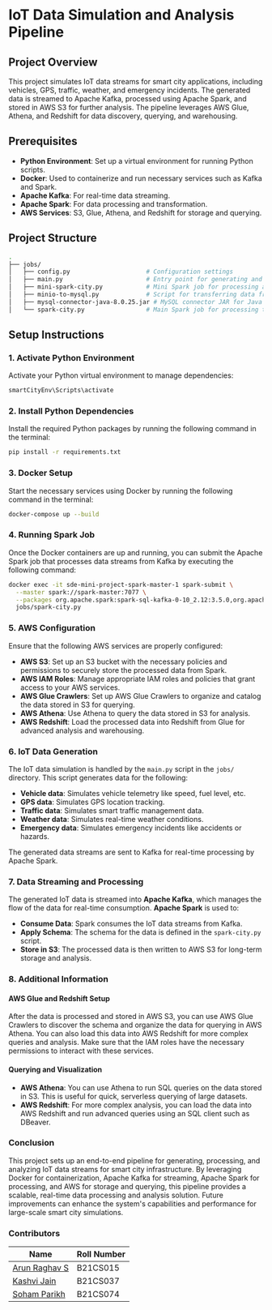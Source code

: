 # IoT Data Simulation and Analysis Pipeline

## Project Overview

This project simulates IoT data streams for smart city applications, including vehicles, GPS, traffic, weather, and emergency incidents. The generated data is streamed to Apache Kafka, processed using Apache Spark, and stored in AWS S3 for further analysis. The pipeline leverages AWS Glue, Athena, and Redshift for data discovery, querying, and warehousing.

## Prerequisites

- **Python Environment**: Set up a virtual environment for running Python scripts.
- **Docker**: Used to containerize and run necessary services such as Kafka and Spark.
- **Apache Kafka**: For real-time data streaming.
- **Apache Spark**: For data processing and transformation.
- **AWS Services**: S3, Glue, Athena, and Redshift for storage and querying.

## Project Structure

```bash
.
├── jobs/
│   ├── config.py                     # Configuration settings
│   ├── main.py                       # Entry point for generating and streaming IoT data
│   ├── mini-spark-city.py            # Mini Spark job for processing a subset of the streamed data
│   ├── minio-to-mysql.py             # Script for transferring data from MinIO to MySQL
│   ├── mysql-connector-java-8.0.25.jar # MySQL connector JAR for Java applications
│   └── spark-city.py                 # Main Spark job for processing the streamed data
```

## Setup Instructions

### 1. Activate Python Environment

Activate your Python virtual environment to manage dependencies:

```bash
smartCityEnv\Scripts\activate
```
### 2. Install Python Dependencies

Install the required Python packages by running the following command in the terminal:

```bash
pip install -r requirements.txt
```

### 3. Docker Setup

Start the necessary services using Docker by running the following command in the terminal:

```bash
docker-compose up --build
```

### 4. Running Spark Job

Once the Docker containers are up and running, you can submit the Apache Spark job that processes data streams from Kafka by executing the following command:

```bash
docker exec -it sde-mini-project-spark-master-1 spark-submit \
  --master spark://spark-master:7077 \
  --packages org.apache.spark:spark-sql-kafka-0-10_2.12:3.5.0,org.apache.hadoop:hadoop-aws:3.3.1,com.amazonaws:aws-java-sdk:1.11.469 \
  jobs/spark-city.py
```

### 5. AWS Configuration

Ensure that the following AWS services are properly configured:

- **AWS S3**: Set up an S3 bucket with the necessary policies and permissions to securely store the processed data from Spark.
- **AWS IAM Roles**: Manage appropriate IAM roles and policies that grant access to your AWS services.
- **AWS Glue Crawlers**: Set up AWS Glue Crawlers to organize and catalog the data stored in S3 for querying.
- **AWS Athena**: Use Athena to query the data stored in S3 for analysis.
- **AWS Redshift**: Load the processed data into Redshift from Glue for advanced analysis and warehousing.

### 6. IoT Data Generation

The IoT data simulation is handled by the `main.py` script in the `jobs/` directory. This script generates data for the following:

- **Vehicle data**: Simulates vehicle telemetry like speed, fuel level, etc.
- **GPS data**: Simulates GPS location tracking.
- **Traffic data**: Simulates smart traffic management data.
- **Weather data**: Simulates real-time weather conditions.
- **Emergency data**: Simulates emergency incidents like accidents or hazards.

The generated data streams are sent to Kafka for real-time processing by Apache Spark.

### 7. Data Streaming and Processing

The generated IoT data is streamed into **Apache Kafka**, which manages the flow of the data for real-time consumption. **Apache Spark** is used to:

- **Consume Data**: Spark consumes the IoT data streams from Kafka.
- **Apply Schema**: The schema for the data is defined in the `spark-city.py` script.
- **Store in S3**: The processed data is then written to AWS S3 for long-term storage and analysis.

### 8. Additional Information

#### AWS Glue and Redshift Setup

After the data is processed and stored in AWS S3, you can use AWS Glue Crawlers to discover the schema and organize the data for querying in AWS Athena. You can also load this data into AWS Redshift for more complex queries and analysis. Make sure that the IAM roles have the necessary permissions to interact with these services.

#### Querying and Visualization

- **AWS Athena**: You can use Athena to run SQL queries on the data stored in S3. This is useful for quick, serverless querying of large datasets.
- **AWS Redshift**: For more complex analysis, you can load the data into AWS Redshift and run advanced queries using an SQL client such as DBeaver.

### Conclusion

This project sets up an end-to-end pipeline for generating, processing, and analyzing IoT data streams for smart city infrastructure. By leveraging Docker for containerization, Apache Kafka for streaming, Apache Spark for processing, and AWS for storage and querying, this pipeline provides a scalable, real-time data processing and analysis solution. Future improvements can enhance the system's capabilities and performance for large-scale smart city simulations.

### Contributors

| Name                              | Roll Number |
|----------------------------------- |-------------|
| [Arun Raghav S](https://github.com/arun-raghav-s)    | B21CS015          |
| [Kashvi Jain](https://github.com/kashvi0)  | B21CS037          |
| [Soham Parikh](https://github.com/sohamp321)    | B21CS074          |
